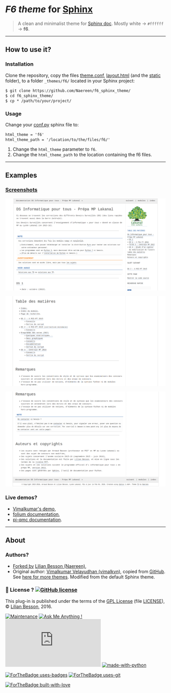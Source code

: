 # *F6 theme* for [Sphinx](http://sphinx-doc.org/)
> A clean and minimalist theme for [Sphinx doc](http://sphinx-doc.org/).
> Mostly white -> ``#ffffff`` -> **f6**.

----

## How to use it?
### Installation
Clone the repository, copy the files [theme.conf](theme.conf), [layout.html](./layout.html)
(and the [static](./static) folder),
to a folder ``_themes/f6/`` located in your Sphinx project:

    $ git clone https://github.com/Naereen/f6_sphinx_theme/
    $ cd f6_sphinx_theme/
    $ cp * /path/to/your/project/


### Usage
Change your [conf.py](http://sphinx-doc.org/config.html#options-for-html-output) sphinx file to:

    html_theme = 'f6'
    html_theme_path = '/location/to/the/files/f6/'


1. Change the ``html_theme`` parameter to ``f6``.
2. Change the ``html_theme_path`` to the location containing the f6 files.

----

## Examples
### [Screenshots](./screenshots)
![F6 Sphinx theme screenshot 1](./screenshots/demo_f6_sphinx_theme_1.png)

![F6 Sphinx theme screenshot 2](./screenshots/demo_f6_sphinx_theme_2.png)

![F6 Sphinx theme screenshot 3](./screenshots/demo_f6_sphinx_theme_3.png)

### Live demos?
- [Vimalkumar's demo](http://vimalkumarvelayudhan.com/sphinx-themes/f6/html/index.html),
- [folium documentation](https://folium.readthedocs.org/en/latest/),
- [pi-qmc documentation](http://pi-qmc.readthedocs.org/).

----

## About
### Authors?
- [Forked by](https://github.com/Naereen/f6_sphinx_theme/) [Lilian Besson (Naereen)](https://github.com/Naereen/),
- Original author: [Vimalkumar Velayudhan (vimalkvn)](https://github.com/vimalkvn), copied from [GitHub](https://github.com/vimalkvn/sphinx-themes/tree/master/f6). See [here for more themes](http://vimalkumarvelayudhan.com/sphinx-themes/). Modified from the default Sphinx theme.

### :scroll: License ? [![GitHub license](https://img.shields.io/github/license/Naereen/f6_sphinx_theme.svg)](https://github.com/Naereen/f6_sphinx_theme/blob/master/LICENSE)
This plug-in is published under the terms of the [GPL License](http://www.gnu.org/licenses/gpl.html) (file [LICENSE](LICENSE)),
© [Lilian Besson](https://GitHub.com/Naereen), 2016.

[![Maintenance](https://img.shields.io/badge/Maintained%3F-yes-green.svg)](https://GitHub.com/Naereen/f6_sphinx_theme/graphs/commit-activity)
[![Ask Me Anything !](https://img.shields.io/badge/Ask%20me-anything-1abc9c.svg)](https://GitHub.com/Naereen/ama)
[![Analytics](https://ga-beacon.appspot.com/UA-38514290-17/github.com/Naereen/f6_sphinx_theme/README.md?pixel)](https://GitHub.com/Naereen/f6_sphinx_theme/)
[![made-with-python](https://img.shields.io/badge/Made%20with-Python-1f425f.svg)](https://www.python.org/)

[![ForTheBadge uses-badges](http://ForTheBadge.com/images/badges/uses-badges.svg)](http://ForTheBadge.com)
[![ForTheBadge uses-git](http://ForTheBadge.com/images/badges/uses-git.svg)](https://GitHub.com/)

[![ForTheBadge built-with-love](http://ForTheBadge.com/images/badges/built-with-love.svg)](https://GitHub.com/Naereen/)
